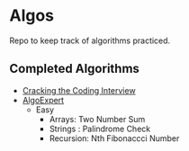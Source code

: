 # Algos

Repo to keep track of algorithms practiced.

## Completed Algorithms

* [Cracking the Coding Interview](http://www.crackingthecodinginterview.com/)
* [AlgoExpert](https://www.algoexpert.io/)
  * Easy
    * Arrays: Two Number Sum
    * Strings : Palindrome Check
    * Recursion: Nth Fibonaccci Number
